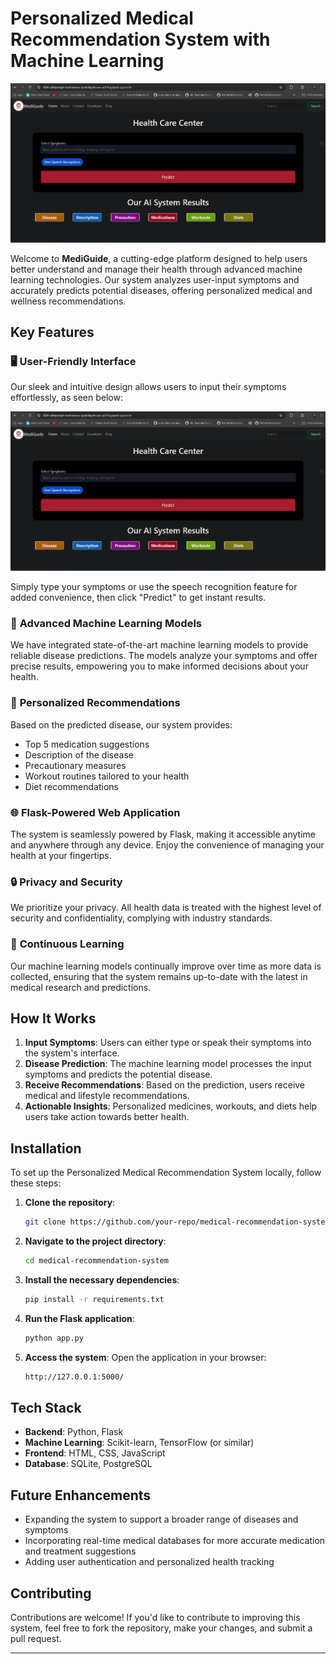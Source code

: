 
# Personalized Medical Recommendation System with Machine Learning
![Alt text](./Screenshot%202024-10-01%20123638.png)

Welcome to **MediGuide**, a cutting-edge platform designed to help users better understand and manage their health through advanced machine learning technologies. Our system analyzes user-input symptoms and accurately predicts potential diseases, offering personalized medical and wellness recommendations.

## Key Features

### 🖥️ **User-Friendly Interface**
Our sleek and intuitive design allows users to input their symptoms effortlessly, as seen below:

![MediGuide Interface](./Screenshot%202024-10-01%20123638.png)

Simply type your symptoms or use the speech recognition feature for added convenience, then click "Predict" to get instant results.

### 🤖 **Advanced Machine Learning Models**
We have integrated state-of-the-art machine learning models to provide reliable disease predictions. The models analyze your symptoms and offer precise results, empowering you to make informed decisions about your health.

### 💊 **Personalized Recommendations**
Based on the predicted disease, our system provides:
- Top 5 medication suggestions
- Description of the disease
- Precautionary measures
- Workout routines tailored to your health
- Diet recommendations

### 🌐 **Flask-Powered Web Application**
The system is seamlessly powered by Flask, making it accessible anytime and anywhere through any device. Enjoy the convenience of managing your health at your fingertips.

### 🔒 **Privacy and Security**
We prioritize your privacy. All health data is treated with the highest level of security and confidentiality, complying with industry standards.

### 🔄 **Continuous Learning**
Our machine learning models continually improve over time as more data is collected, ensuring that the system remains up-to-date with the latest in medical research and predictions.

## How It Works

1. **Input Symptoms**: Users can either type or speak their symptoms into the system's interface.
2. **Disease Prediction**: The machine learning model processes the input symptoms and predicts the potential disease.
3. **Receive Recommendations**: Based on the prediction, users receive medical and lifestyle recommendations.
4. **Actionable Insights**: Personalized medicines, workouts, and diets help users take action towards better health.

## Installation

To set up the Personalized Medical Recommendation System locally, follow these steps:

1. **Clone the repository**:
   ```bash
   git clone https://github.com/your-repo/medical-recommendation-system.git
   ```

2. **Navigate to the project directory**:
   ```bash
   cd medical-recommendation-system
   ```

3. **Install the necessary dependencies**:
   ```bash
   pip install -r requirements.txt
   ```

4. **Run the Flask application**:
   ```bash
   python app.py
   ```

5. **Access the system**: 
   Open the application in your browser:
   ```bash
   http://127.0.0.1:5000/
   ```

## Tech Stack

- **Backend**: Python, Flask
- **Machine Learning**: Scikit-learn, TensorFlow (or similar)
- **Frontend**: HTML, CSS, JavaScript
- **Database**: SQLite, PostgreSQL

## Future Enhancements

- Expanding the system to support a broader range of diseases and symptoms
- Incorporating real-time medical databases for more accurate medication and treatment suggestions
- Adding user authentication and personalized health tracking

## Contributing

Contributions are welcome! If you'd like to contribute to improving this system, feel free to fork the repository, make your changes, and submit a pull request.

---


